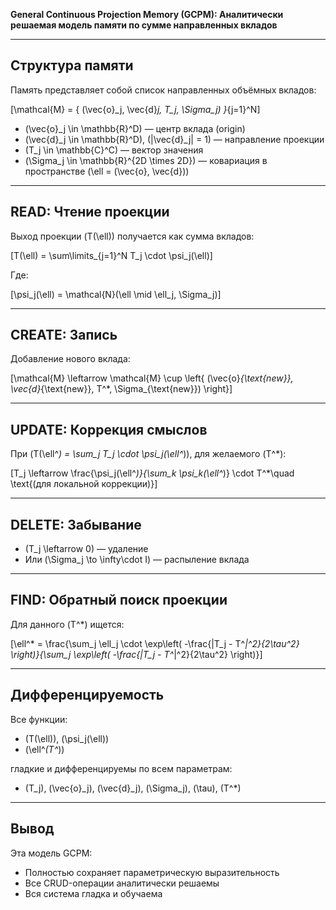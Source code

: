 **General Continuous Projection Memory (GCPM): Аналитически решаемая модель памяти по сумме направленных вкладов**

---

## Структура памяти

Память представляет собой список направленных объёмных вкладов:

\[\mathcal{M} = \{ (\vec{o}_j, \vec{d}_j, T_j, \Sigma_j) \}_{j=1}^N\]

- \(\vec{o}_j \in \mathbb{R}^D\) — центр вклада (origin)
- \(\vec{d}_j \in \mathbb{R}^D\), \(\|\vec{d}_j\| = 1\) — направление проекции
- \(T_j \in \mathbb{C}^C\) — вектор значения
- \(\Sigma_j \in \mathbb{R}^{2D \times 2D}\) — ковариация в пространстве \(\ell = (\vec{o}, \vec{d})\)

---

## READ: Чтение проекции

Выход проекции \(T(\ell)\) получается как сумма вкладов:

\[T(\ell) = \sum\limits_{j=1}^N T_j \cdot \psi_j(\ell)\]

Где:

\[\psi_j(\ell) = \mathcal{N}(\ell \mid \ell_j, \Sigma_j)\]

---

## CREATE: Запись

Добавление нового вклада:

\[\mathcal{M} \leftarrow \mathcal{M} \cup \left\{ (\vec{o}_{\text{new}}, \vec{d}_{\text{new}}, T^*, \Sigma_{\text{new}}) \right\}\]

---

## UPDATE: Коррекция смыслов

При \(T(\ell^*) = \sum_j T_j \cdot \psi_j(\ell^*)\), для желаемого \(T^*\):

\[T_j \leftarrow \frac{\psi_j(\ell^*)}{\sum_k \psi_k(\ell^*)} \cdot T^*\quad \text{(для локальной коррекции)}\]

---

## DELETE: Забывание

- \(T_j \leftarrow 0\)  — удаление
- Или \(\Sigma_j \to \infty\cdot I\) — распыление вклада

---

## FIND: Обратный поиск проекции

Для данного \(T^*\) ищется:

\[\ell^* = \frac{\sum_j \ell_j \cdot \exp\left( -\frac{\|T_j - T^*\|^2}{2\tau^2} \right)}{\sum_j \exp\left( -\frac{\|T_j - T^*\|^2}{2\tau^2} \right)}\]

---

## Дифференцируемость

Все функции:
- \(T(\ell)\), \(\psi_j(\ell)\)
- \(\ell^*(T^*)\)

гладкие и дифференцируемы по всем параметрам:

- \(T_j\), \(\vec{o}_j\), \(\vec{d}_j\), \(\Sigma_j\), \(\tau\), \(T^*\)

---

## Вывод

Эта модель GCPM:
- Полностью сохраняет параметрическую выразительность
- Все CRUD-операции аналитически решаемы
- Вся система гладка и обучаема

